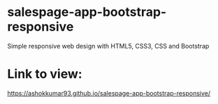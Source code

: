 # salespage-app-bootstrap-responsive
Simple responsive web design with HTML5, CSS3, CSS and Bootstrap

# Link to view:
 https://ashokkumar93.github.io/salespage-app-bootstrap-responsive/
